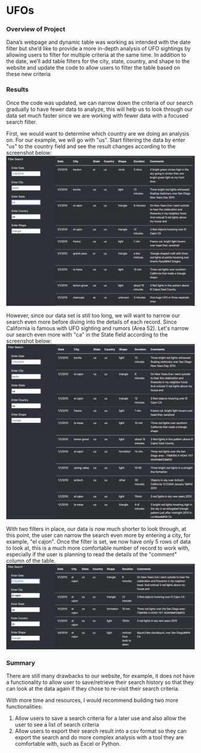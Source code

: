 # UFOs

### Overview of Project
Dana’s webpage and dynamic table was working as intended with the date filter but she’d like to provide a more in-depth analysis of UFO sightings by allowing users to filter for multiple criteria at the same time. In addition to the date, we’ll add table filters for the city, state, country, and shape to the website and update the code to allow users to filter the table based on these new criteria

### Results
Once the code was updated, we can narrow down the criteria of our search gradually to have fewer data to analyze, this will help us to look through our data set much faster since we are working with fewer data with a focused search filter.

First, we would want to determine which country are we doing an analysis on. For our example, we will go with "us". Start filtering the data by enter "us" to the country field and see the result changes according to the screenshot below:
![alt text](static/images/country_filter.png)

However, since our data set is still too long, we will want to narrow our search even more before diving into the details of each record. Since California is famous with UFO sighting and rumors (Area 52). Let's narrow our search even more with "ca" in the State field according to the screenshot below:
![alt text](static/images/state_filter.png)

With two filters in place, our data is now much shorter to look through, at this point, the user can narrow the search even more by entering a city, for example, "el cajon". Once the filter is set, we now have only 5 rows of data to look at, this is a much more comfortable number of record to work with, especially if the user is planning to read the details of the "comment" column of the table. 
![alt text](static/images/city_filter.png)

### Summary
There are still many drawbacks to our website, for example, it does not have a functionality to allow user to save/retrieve their search history so that they can look at the data again if they chose to re-visit their search criteria.

With more time and resources, I would recommend building two more functionalities:
1. Allow users to save a search criteria for a later use and also allow the user to see a list of search criteria
2. Allow users to export their search result into a csv format so they can export the search and do more complex analysis with a tool they are comfortable with, such as Excel or Python. 